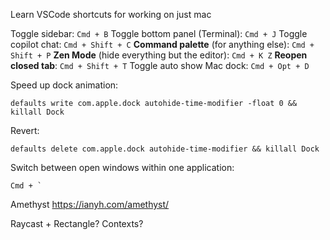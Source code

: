 
Learn VSCode shortcuts for working on just mac

Toggle sidebar: `Cmd + B`
Toggle bottom panel (Terminal): `Cmd + J`
Toggle copilot chat: `Cmd + Shift + C`
**Command palette** (for anything else): `Cmd + Shift + P`
**Zen Mode** (hide everything but the editor): `Cmd + K Z`
**Reopen closed tab**: `Cmd + Shift + T`
Toggle auto show Mac dock: `Cmd + Opt + D`


Speed up dock animation:
```
defaults write com.apple.dock autohide-time-modifier -float 0 && killall Dock
```
Revert:
```
defaults delete com.apple.dock autohide-time-modifier && killall Dock

```

Switch between open windows within one application:
```
Cmd + `
```


Amethyst
https://ianyh.com/amethyst/

Raycast + Rectangle?
Contexts?
